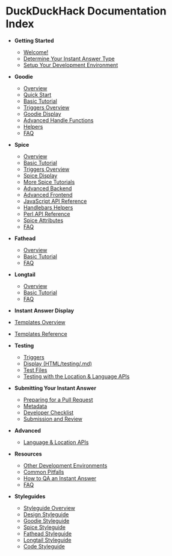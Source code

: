 # DuckDuckHack Documentation Index

- **Getting Started**
  - [Welcome!](https://github.com/duckduckgo/duckduckgo-documentation/blob/master/duckduckhack/getting-started/ddh-intro.md)
  - [Determine Your Instant Answer Type](https://github.com/duckduckgo/duckduckgo-documentation/blob/master/duckduckhack/getting-started/determine_your_instant_answer_type.md)
  - [Setup Your Development Environment](https://github.com/duckduckgo/duckduckgo-documentation/blob/master/duckduckhack/getting-started/setup_dev_environment.md)

- **Goodie**
  - [Overview](https://github.com/duckduckgo/duckduckgo-documentation/blob/master/duckduckhack/goodie/goodie_overview.md)
  - [Quick Start](https://github.com/duckduckgo/duckduckgo-documentation/blob/master/duckduckhack/goodie/goodie_quickstart.md)
  - [Basic Tutorial](https://github.com/duckduckgo/duckduckgo-documentation/blob/master/duckduckhack/goodie/goodie_basic_tutorial.md)
  - [Triggers Overview](https://github.com/duckduckgo/duckduckgo-documentation/blob/master/duckduckhack/goodie/goodie_triggers.md)
  - [Goodie Display](https://github.com/duckduckgo/duckduckgo-documentation/blob/master/duckduckhack/goodie/goodie_displaying.md)
  - [Advanced Handle Functions](https://github.com/duckduckgo/duckduckgo-documentation/blob/master/duckduckhack/goodie/goodie_advanced_handle_functions.md)
  - [Helpers](https://github.com/duckduckgo/duckduckgo-documentation/blob/master/duckduckhack/goodie/goodie_helpers.md)
  - [FAQ](https://github.com/duckduckgo/duckduckgo-documentation/blob/master/duckduckhack/resources/faq.md#goodie)

- **Spice**
  - [Overview](https://github.com/duckduckgo/duckduckgo-documentation/blob/master/duckduckhack/spice/spice_overview.md)
  - [Basic Tutorial](https://github.com/duckduckgo/duckduckgo-documentation/blob/master/duckduckhack/spice/spice_basic_tutorial.md)
  - [Triggers Overview](https://github.com/duckduckgo/duckduckgo-documentation/blob/master/duckduckhack/goodie/spice_triggers.md)
  - [Spice Display](https://github.com/duckduckgo/duckduckgo-documentation/blob/master/duckduckhack/spice/spice_displaying.md)
  - [More Spice Tutorials](https://github.com/duckduckgo/duckduckgo-documentation/blob/master/duckduckhack/spice/spice_frontend_walkthroughs.md)
  - [Advanced Backend](https://github.com/duckduckgo/duckduckgo-documentation/blob/master/duckduckhack/spice/spice_advanced_backend.md)
  - [Advanced Frontend](https://github.com/duckduckgo/duckduckgo-documentation/blob/master/duckduckhack/spice/spice_advanced_frontend.md)
  - [JavaScript API Reference](https://github.com/duckduckgo/duckduckgo-documentation/blob/master/duckduckhack/spice/spice_js_api.md)
  - [Handlebars Helpers](https://github.com/duckduckgo/duckduckgo-documentation/blob/master/duckduckhack/spice/spice_handlebars_helpers.md)
  - [Perl API Reference](https://github.com/duckduckgo/duckduckgo-documentation/blob/master/duckduckhack/spice/spice_perl_api.md)
  - [Spice Attributes](https://github.com/duckduckgo/duckduckgo-documentation/blob/master/duckduckhack/spice/spice_attributes.md)
  - [FAQ](https://github.com/duckduckgo/duckduckgo-documentation/blob/master/duckduckhack/resources/faq.md#spice)

- **Fathead**
  - [Overview](https://github.com/duckduckgo/duckduckgo-documentation/blob/master/duckduckhack/fathead/fathead_overview.md)
  - [Basic Tutorial](https://github.com/duckduckgo/duckduckgo-documentation/blob/master/duckduckhack/fathead/fathead_basic_tutorial.md)
  - [FAQ](https://github.com/duckduckgo/duckduckgo-documentation/blob/master/duckduckhack/resources/faq.md#fathead)

- **Longtail**
  - [Overview](https://github.com/duckduckgo/duckduckgo-documentation/blob/master/duckduckhack/longtail/longtail_overview.md)
  - [Basic Tutorial](https://github.com/duckduckgo/duckduckgo-documentation/blob/master/duckduckhack/longtail/longtail_basic_tutorial.md)
  - [FAQ](https://github.com/duckduckgo/duckduckgo-documentation/blob/master/duckduckhack/resources/faq.md#longtail)

- **Instant Answer Display**
- [Templates Overview](https://github.com/duckduckgo/duckduckgo-documentation/blob/master/duckduckhack/instant-answer-display/templates_overview.md)
- [Templates Reference](https://github.com/duckduckgo/duckduckgo-documentation/blob/master/duckduckhack/instant-answer-display/templates_reference.md)

- **Testing**
  - [Triggers](https://github.com/duckduckgo/duckduckgo-documentation/blob/master/duckduckhack/testing/testing_triggers.md)
  - [Display (HTML/testing/.md)](https://github.com/duckduckgo/duckduckgo-documentation/blob/master/duckduckhack/testing/testing_html.md)
  - [Test Files](https://github.com/duckduckgo/duckduckgo-documentation/blob/master/duckduckhack/testing/test_files.md)
  - [Testing with the Location & Language APIs](https://github.com/duckduckgo/duckduckgo-documentation/blob/master/duckduckhack/testing/testing_location_language_apis.md)

- **Submitting Your Instant Answer**
  - [Preparing for a Pull Request](https://github.com/duckduckgo/duckduckgo-documentation/blob/master/duckduckhack/submitting-your-instant-answer/preparing_for_a_pull_request.md)   
  - [Metadata](https://github.com/duckduckgo/duckduckgo-documentation/blob/master/duckduckhack/submitting-your-instant-answer/metadata.md)
  - [Developer Checklist](https://github.com/duckduckgo/duckduckgo-documentation/blob/master/duckduckhack/submitting-your-instant-answer/developer_checklist.md)
  - [Submission and Review](https://github.com/duckduckgo/duckduckgo-documentation/blob/master/duckduckhack/submitting-your-instant-answer/submission_and_review.md)

- **Advanced**
  - [Language & Location APIs](https://github.com/duckduckgo/duckduckgo-documentation/blob/master/duckduckhack/advanced/language_and_location_apis.md)

- **Resources**
  - [Other Development Environments](https://github.com/duckduckgo/duckduckgo-documentation/blob/master/duckduckhack/resources/other_development_environments.md)
  - [Common Pitfalls](https://github.com/duckduckgo/duckduckgo-documentation/blob/master/duckduckhack/resources/common_pitfalls.md)
  - [How to QA an Instant Answer](https://github.com/duckduckgo/duckduckgo-documentation/blob/master/duckduckhack/resources/how_to_qa.md)
  - [FAQ](https://github.com/duckduckgo/duckduckgo-documentation/blob/master/duckduckhack/resources/faq.md)

- **Styleguides**
  - [Styleguide Overview](https://github.com/duckduckgo/duckduckgo-documentation/blob/master/duckduckhack/styleguides/styleguide_overview.md)
  - [Design Styleguide](https://github.com/duckduckgo/duckduckgo-documentation/blob/master/duckduckhack/styleguides/design_styleguide.md)
  - [Goodie Styleguide](https://github.com/duckduckgo/duckduckgo-documentation/blob/master/duckduckhack/styleguides/goodie_styleguide.md)
  - [Spice Styleguide](https://github.com/duckduckgo/duckduckgo-documentation/blob/master/duckduckhack/styleguides/spice_styleguide.md)
  - [Fathead Styleguide](https://github.com/duckduckgo/duckduckgo-documentation/blob/master/duckduckhack/styleguides/fathead_styleguide.md)
  - [Longtail Styleguide](https://github.com/duckduckgo/duckduckgo-documentation/blob/master/duckduckhack/styleguides/longtail_styleguide.md)
  - [Code Styleguide](https://github.com/duckduckgo/duckduckgo-documentation/blob/master/duckduckhack/styleguides/code_styleguide.md)
